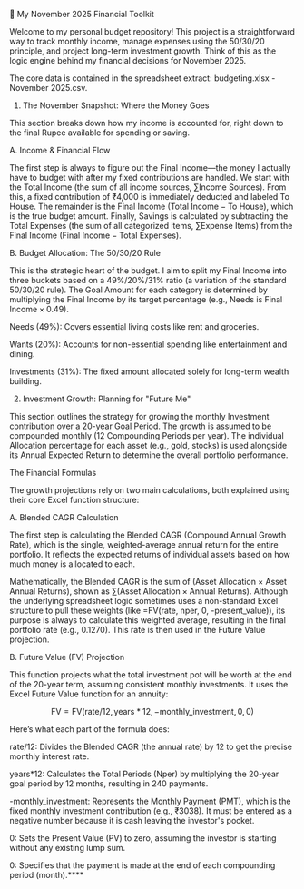 🚀 My November 2025 Financial Toolkit

Welcome to my personal budget repository! This project is a straightforward way to track monthly income, manage expenses using the 50/30/20 principle, and project long-term investment growth. Think of this as the logic engine behind my financial decisions for November 2025.

The core data is contained in the spreadsheet extract: budgeting.xlsx - November 2025.csv.

1. The November Snapshot: Where the Money Goes

This section breaks down how my income is accounted for, right down to the final Rupee available for spending or saving.

A. Income & Financial Flow

The first step is always to figure out the Final Income—the money I actually have to budget with after my fixed contributions are handled. We start with the Total Income (the sum of all income sources, $\sum \text{Income Sources}$). From this, a fixed contribution of ₹4,000 is immediately deducted and labeled To House. The remainder is the Final Income ($\text{Total Income} - \text{To House}$), which is the true budget amount. Finally, Savings is calculated by subtracting the Total Expenses (the sum of all categorized items, $\sum \text{Expense Items}$) from the Final Income ($\text{Final Income} - \text{Total Expenses}$).

B. Budget Allocation: The 50/30/20 Rule

This is the strategic heart of the budget. I aim to split my Final Income into three buckets based on a 49%/20%/31% ratio (a variation of the standard 50/30/20 rule). The Goal Amount for each category is determined by multiplying the Final Income by its target percentage (e.g., Needs is $\text{Final Income} \times 0.49$).

Needs (49%): Covers essential living costs like rent and groceries.

Wants (20%): Accounts for non-essential spending like entertainment and dining.

Investments (31%): The fixed amount allocated solely for long-term wealth building.

2. Investment Growth: Planning for "Future Me"

This section outlines the strategy for growing the monthly Investment contribution over a 20-year Goal Period. The growth is assumed to be compounded monthly (12 Compounding Periods per year). The individual Allocation percentage for each asset (e.g., gold, stocks) is used alongside its Annual Expected Return to determine the overall portfolio performance.

The Financial Formulas

The growth projections rely on two main calculations, both explained using their core Excel function structure:

A. Blended CAGR Calculation

The first step is calculating the Blended CAGR (Compound Annual Growth Rate), which is the single, weighted-average annual return for the entire portfolio. It reflects the expected returns of individual assets based on how much money is allocated to each.

Mathematically, the Blended CAGR is the sum of (Asset Allocation $\times$ Asset Annual Returns), shown as $\sum (\text{Asset Allocation} \times \text{Annual Returns})$. Although the underlying spreadsheet logic sometimes uses a non-standard Excel structure to pull these weights (like =FV(rate, nper, 0, -present_value)), its purpose is always to calculate this weighted average, resulting in the final portfolio rate (e.g., 0.1270). This rate is then used in the Future Value projection.

B. Future Value (FV) Projection

This function projects what the total investment pot will be worth at the end of the 20-year term, assuming consistent monthly investments. It uses the Excel Future Value function for an annuity:

$$\text{FV} = \text{FV}(\text{rate}/12, \text{years}*12, -\text{monthly\_investment}, 0, 0)$$

Here’s what each part of the formula does:

rate/12: Divides the Blended CAGR (the annual rate) by 12 to get the precise monthly interest rate.

years*12: Calculates the Total Periods (Nper) by multiplying the 20-year goal period by 12 months, resulting in 240 payments.

-monthly\_investment: Represents the Monthly Payment (PMT), which is the fixed monthly investment contribution (e.g., ₹3038). It must be entered as a negative number because it is cash leaving the investor's pocket.

0: Sets the Present Value (PV) to zero, assuming the investor is starting without any existing lump sum.

0: Specifies that the payment is made at the end of each compounding period (month).****


